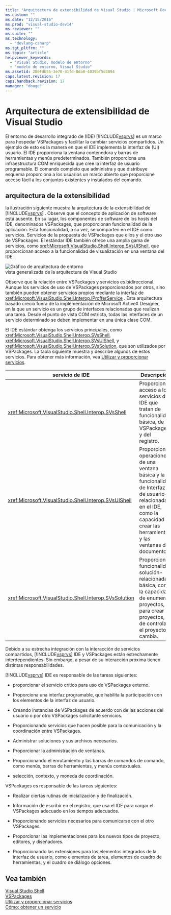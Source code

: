 ```yaml
---
title: "Arquitectura de extensibilidad de Visual Studio | Microsoft Docs"
ms.custom: ""
ms.date: "12/15/2016"
ms.prod: "visual-studio-dev14"
ms.reviewer: ""
ms.suite: ""
ms.technology: 
  - "devlang-csharp"
ms.tgt_pltfrm: ""
ms.topic: "article"
helpviewer_keywords: 
  - "Visual Studio, modelo de entorno"
  - "modelo de entorno, Visual Studio"
ms.assetid: 280fdb55-3e70-41fd-8da0-4039bf5d4894
caps.latest.revision: 17
caps.handback.revision: 17
manager: "douge"
---
```

# Arquitectura de extensibilidad de Visual Studio
El entorno de desarrollo integrado de \(IDE\) [!INCLUDE[vsprvs](../code-quality/includes/vsprvs_md.md)] es un marco para hospedar VSPackages y facilitar la cambiar servicios compartidos.  Un ejemplo de esto es la manera en que el IDE implementa la interfaz de \(UI\) usuario.  El IDE proporciona la ventana contenedora y barras de herramientas y menús predeterminados.  También proporciona una infraestructura COM enriquecida que cree la interfaz de usuario programable.  El comando completo que administra y que distribuye esquema proporciona a los usuarios un marco abierto que proporcione acceso fácil a los conjuntos existentes y instalados del comando.  
  
## arquitectura de la extensibilidad  
 la ilustración siguiente muestra la arquitectura de la extensibilidad de [!INCLUDE[vsprvs](../code-quality/includes/vsprvs_md.md)] .  Observe que el concepto de aplicación de software está ausente.  En su lugar, los componentes de software de los hosts del IDE, denominados VSPackages, que proporcionan funcionalidad de la aplicación.  Esta funcionalidad, a su vez, se comparten en el IDE como servicios.  Servicios de la propuesta de VSPackages que ellos y el otro uso de VSPackages.  El estándar IDE también ofrece una amplia gama de servicios, como <xref:Microsoft.VisualStudio.Shell.Interop.SVsUIShell>, que proporcionan acceso a la funcionalidad de visualización en una ventana del IDE.  
  
 ![Gráfico de arquitectura de entorno](../extensibility/internals/media/environment.png "environment")  
vista generalizada de la arquitectura de Visual Studio  
  
 Observe que la relación entre VSPackages y servicios es bidireccional.  Aunque los servicios de uso de VSPackages proporcionados por otros, sino también pueden obtener servicios propios mediante la interfaz de <xref:Microsoft.VisualStudio.Shell.Interop.IProfferService> .  Esta arquitectura basado creció fuera de la implementación de Microsoft ActiveX Designer, en la que un servicio es un grupo de interfaces relacionadas que realizan una tarea.  Desde el punto de vista COM estricta, todas las interfaces de un servicio determinado se deben implementar en una única clase COM.  
  
 El IDE estándar obtenga los servicios principales, como <xref:Microsoft.VisualStudio.Shell.Interop.SVsShell>, <xref:Microsoft.VisualStudio.Shell.Interop.SVsUIShell>, y <xref:Microsoft.VisualStudio.Shell.Interop.SVsSolution>, que son utilizados por VSPackages.  La tabla siguiente muestra y describe algunos de estos servicios.  Para obtener más información, vea [Utilizar y proporcionar servicios](../extensibility/using-and-providing-services.md).  
  
|servicio de IDE|Descripción|  
|---------------------|-----------------|  
|<xref:Microsoft.VisualStudio.Shell.Interop.SVsShell>|Proporciona acceso a los servicios del IDE que tratan de funcionalidad básica, de VSPackages, y del registro.|  
|<xref:Microsoft.VisualStudio.Shell.Interop.SVsUIShell>|Proporciona operaciones de una ventana básica y la funcionalidad de Interfaz de usuario\-relacionada en el IDE, como la capacidad de crear las herramientas y las ventanas de documento.|  
|<xref:Microsoft.VisualStudio.Shell.Interop.SVsSolution>|Proporciona funcionalidad solución\-relacionada básica, como la capacidad de enumerar proyectos, para crear proyectos, y de controlar el proyecto cambia.|  
  
 Debido a su estrecha integración con la interacción de servicios compartidos, [!INCLUDE[vsprvs](../code-quality/includes/vsprvs_md.md)] IDE y VSPackages están estrechamente interdependientes.  Sin embargo, a pesar de su interacción próxima tienen distintas responsabilidades.  
  
 [!INCLUDE[vsprvs](../code-quality/includes/vsprvs_md.md)] IDE es responsable de las tareas siguientes:  
  
-   proporcionar el servicio crítico para uso de VSPackages externo.  
  
-   Proporciona una interfaz programable, que habilita la participación con los elementos de la interfaz de usuario.  
  
-   Creando instancias de VSPackages de acuerdo con de las acciones del usuario o por otro VSPackages solicitante servicios.  
  
-   Proporcionando servicios que hacen posible para la comunicación y la coordinación entre VSPackages.  
  
-   Administrar soluciones y sus archivos necesarios.  
  
-   Proporcionar la administración de ventanas.  
  
-   Proporcionando el enrutamiento y las barras de comandos de comando, como menús, barras de herramientas, y menús contextuales.  
  
-   selección, contexto, y moneda de coordinación.  
  
 VSPackages es responsable de las tareas siguientes:  
  
-   Realizar ciertas rutinas de inicialización y de finalización.  
  
-   Información de escribir en el registro, que usa el IDE para cargar el VSPackages adecuado en los tiempos adecuados.  
  
-   Proporcionando servicios necesarios para comunicarse con el otro VSPackages.  
  
-   Proporcionar las implementaciones para los nuevos tipos de proyecto, editores, y diseñadores.  
  
-   Proporcionando las extensiones para los elementos integrados de la interfaz de usuario, como elementos de tarea, elementos de cuadro de herramientas, y el cuadro de diálogo opciones.  
  
## Vea también  
 [Visual Studio Shell](../extensibility/internals/visual-studio-shell.md)   
 [VSPackages](../extensibility/internals/vspackages.md)   
 [Utilizar y proporcionar servicios](../extensibility/using-and-providing-services.md)   
 [Cómo: obtener un servicio](../extensibility/how-to-get-a-service.md)